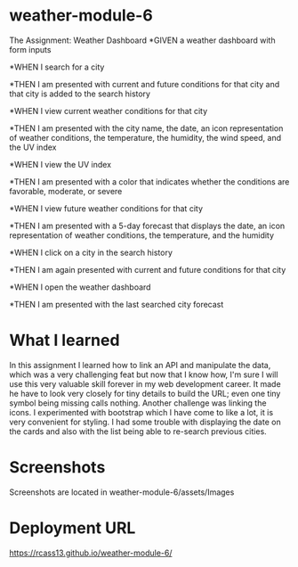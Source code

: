 # weather-module-6
The Assignment: Weather Dashboard
*GIVEN a weather dashboard with form inputs

*WHEN I search for a city

*THEN I am presented with current and future conditions for that city and that city is added to the search history

*WHEN I view current weather conditions for that city

*THEN I am presented with the city name, the date, an icon representation of weather conditions, the temperature, the humidity, the wind speed, and the UV index

*WHEN I view the UV index

*THEN I am presented with a color that indicates whether the conditions are favorable, moderate, or severe

*WHEN I view future weather conditions for that city

*THEN I am presented with a 5-day forecast that displays the date, an icon representation of weather conditions, the temperature, and the humidity

*WHEN I click on a city in the search history

*THEN I am again presented with current and future conditions for that city

*WHEN I open the weather dashboard

*THEN I am presented with the last searched city forecast


# What I learned
In this assignment I learned how to link an API and manipulate the data, which was a very challenging feat but now that I know how, I'm sure I will use this very valuable skill forever in my web development career. It made he have to look very closely for tiny details to build the URL; even one tiny symbol being missing calls nothing. Another challenge was linking the icons. I experimented with bootstrap which I have come to like a lot, it is very convenient for styling. I had some trouble with displaying the date on the cards and also with the list being able to re-search previous cities. 



# Screenshots
Screenshots are located in weather-module-6/assets/Images

# Deployment URL
https://rcass13.github.io/weather-module-6/




